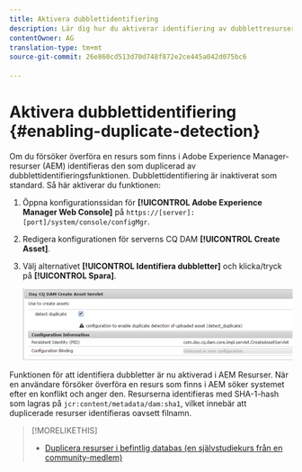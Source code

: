 ```yaml
---
title: Aktivera dubblettidentifiering
description: Lär dig hur du aktiverar identifiering av dubblettresurser i AEM.
contentOwner: AG
translation-type: tm+mt
source-git-commit: 26e860cd513d70d748f872e2ce445a042d075bc6

---
```



# Aktivera dubblettidentifiering {#enabling-duplicate-detection}

Om du försöker överföra en resurs som finns i Adobe Experience Manager-resurser (AEM) identifieras den som duplicerad av dubblettidentifieringsfunktionen. Dubblettidentifiering är inaktiverat som standard. Så här aktiverar du funktionen:

1. Öppna konfigurationssidan för **[!UICONTROL Adobe Experience Manager Web Console]** på `https://[server]:[port]/system/console/configMgr`.
1. Redigera konfigurationen för serverns CQ DAM **[!UICONTROL Create Asset]**.
1. Välj alternativet **[!UICONTROL Identifiera dubbletter]** och klicka/tryck på **[!UICONTROL Spara]**.

   ![Välj alternativet Identifiera dubblett i serverleten](assets/chlimage_1-377.png)

Funktionen för att identifiera dubbletter är nu aktiverad i AEM Resurser. När en användare försöker överföra en resurs som finns i AEM söker systemet efter en konflikt och anger den. Resurserna identifieras med SHA-1-hash som lagras på `jcr:content/metadata/dam:sha1`, vilket innebär att duplicerade resurser identifieras oavsett filnamn.

>[!MORELIKETHIS]
>
>* [Duplicera resurser i befintlig databas (en självstudiekurs från en community-medlem)](https://experience-aem.blogspot.com/2019/06/aem-65-find-duplicate-assets-binaries-in-existing-repository.html)


